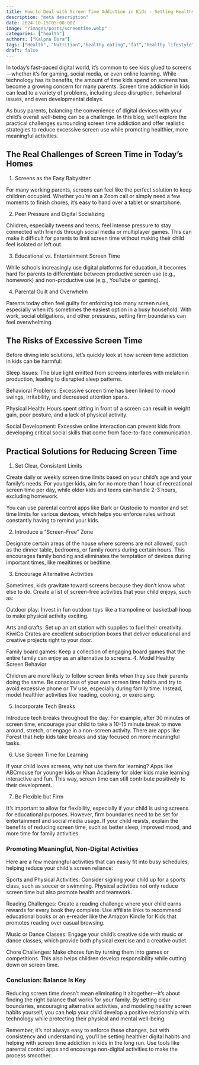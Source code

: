 ```yaml
---
title: How to Deal with Screen Time Addiction in Kids - Setting Healthy Digital Boundaries
description: "meta description"
date: 2024-10-15T05:00:00Z
image: "/images/posts/screentime.webp"
categories: ["health"]
authors: ["Kalpna Bora"]
tags: ["Health", "Nutrition","healthy eating","fat","healthy lifestyle","healthy sleep","Child Nutrition","child health","mindfulness","holistic life"]
draft: false
---
```


In today’s fast-paced digital world, it’s common to see kids glued to screens—whether it’s for gaming, social media, or 
even online learning. While technology has its benefits, the amount of time kids spend on screens has become a growing 
concern for many parents. Screen time addiction in kids can lead to a variety of problems, including sleep disruption, 
behavioral issues, and even developmental delays.

As busy parents, balancing the convenience of digital devices with your child’s overall well-being can be a challenge. 
In this blog, we’ll explore the practical challenges surrounding screen time addiction and offer realistic strategies to
reduce excessive screen use while promoting healthier, more meaningful activities.

## The Real Challenges of Screen Time in Today’s Homes

1. Screens as the Easy Babysitter

For many working parents, screens can feel like the perfect solution to keep children occupied. 
Whether you’re on a Zoom call or simply need a few moments to finish chores, it’s easy to hand over a tablet or smartphone.

2. Peer Pressure and Digital Socializing

Children, especially tweens and teens, feel intense pressure to stay connected with friends through social 
media or multiplayer games. This can make it difficult for parents to limit screen time without making their 
child feel isolated or left out.

3. Educational vs. Entertainment Screen Time

While schools increasingly use digital platforms for education, it becomes hard for parents to differentiate
between productive screen use (e.g., homework) and non-productive use (e.g., YouTube or gaming).

4. Parental Guilt and Overwhelm

Parents today often feel guilty for enforcing too many screen rules, especially when it’s sometimes the easiest option in
a busy household. With work, social obligations, and other pressures, setting firm boundaries can feel overwhelming.


## The Risks of Excessive Screen Time

Before diving into solutions, let’s quickly look at how screen time addiction in kids can be harmful:

Sleep Issues: The blue light emitted from screens interferes with melatonin production, 
leading to disrupted sleep patterns.

Behavioral Problems: Excessive screen time has been linked to mood swings, irritability, and decreased attention spans.

Physical Health: Hours spent sitting in front of a screen can result in weight gain, poor posture, and a lack of physical activity.

Social Development: Excessive online interaction can prevent kids from developing critical social skills that come 
from face-to-face communication.



## Practical Solutions for Reducing Screen Time

1. Set Clear, Consistent Limits

Create daily or weekly screen time limits based on your child’s age and your family’s needs. For younger kids, aim for no more 
than 1 hour of recreational screen time per day, while older kids and teens can handle 2-3 hours, excluding homework.

You can use parental control apps like Bark or Qustodio to monitor and set time limits for various devices, which helps you 
enforce rules without constantly having to remind your kids.

2. Introduce a “Screen-Free” Zone

Designate certain areas of the house where screens are not allowed, such as the dinner table, bedrooms, or 
family rooms during certain hours. This encourages family bonding and eliminates the temptation of devices during important times,
like mealtimes or bedtime.

3. Encourage Alternative Activities

Sometimes, kids gravitate toward screens because they don’t know what else to do. Create a list of screen-free activities 
that your child enjoys, such as:

Outdoor play: Invest in fun outdoor toys like a trampoline or basketball hoop to make physical activity exciting.

Arts and crafts: Set up an art station with supplies to fuel their creativity. KiwiCo Crates are excellent 
subscription boxes that deliver educational and creative projects right to your door.

Family board games: Keep a collection of engaging board games that the entire family can enjoy as an alternative to screens.
4. Model Healthy Screen Behavior

Children are more likely to follow screen limits when they see their parents doing the same.
Be conscious of your own screen time habits and try to avoid excessive phone or TV use, especially during family time. 
Instead, model healthier activities like reading, cooking, or exercising.

5. Incorporate Tech Breaks

Introduce tech breaks throughout the day. For example, after 30 minutes of screen time, encourage your 
child to take a 10-15 minute break to move around, stretch, or engage in a non-screen activity. There are apps
like Forest that help kids take breaks and stay focused on more meaningful tasks.

6. Use Screen Time for Learning

If your child loves screens, why not use them for learning? Apps like ABCmouse for younger 
kids or Khan Academy for older kids make learning interactive and fun. This way, screen time can still 
contribute positively to their development.

7. Be Flexible but Firm

It’s important to allow for flexibility, especially if your child is using screens for educational purposes. However, 
firm boundaries need to be set for entertainment and social media usage. If your child resists, explain the benefits of 
reducing screen time, such as better sleep, improved mood, and more time for family activities.

### Promoting Meaningful, Non-Digital Activities

Here are a few meaningful activities that can easily fit into busy schedules, helping reduce your child's screen reliance:

Sports and Physical Activities: Consider signing your child up for a sports class, such as soccer or swimming. 
Physical activities not only reduce screen time but also promote health and teamwork.

Reading Challenges: Create a reading challenge where your child earns rewards for every book they complete. 
Use affiliate links to recommend educational books or an e-reader like the Amazon Kindle for Kids that promotes reading over casual browsing.

Music or Dance Classes: Engage your child’s creative side with music or dance classes, which provide both physical 
exercise and a creative outlet.

Chore Challenges: Make chores fun by turning them into games or competitions. 
This also helps children develop responsibility while cutting down on screen time.

### Conclusion: Balance Is Key

Reducing screen time doesn’t mean eliminating it altogether—it’s about finding the right balance that works for your family.
By setting clear boundaries, encouraging alternative activities, and modeling healthy screen habits yourself, you can help your
child develop a positive relationship with technology while protecting their physical and mental well-being.

Remember, it’s not always easy to enforce these changes, but with consistency and understanding, you’ll be setting 
healthier digital habits and helping with screen time addiction in kids in the long run. Use tools like parental control
apps and encourage non-digital activities to make the process smoother.




